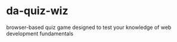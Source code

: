 # da-quiz-wiz
browser-based quiz game designed to test your knowledge of web development fundamentals
